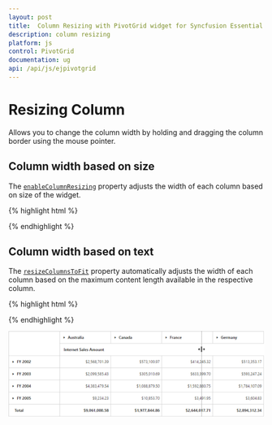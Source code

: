 ```yaml
---
layout: post
title:  Column Resizing with PivotGrid widget for Syncfusion Essential JS
description: column resizing
platform: js
control: PivotGrid
documentation: ug
api: /api/js/ejpivotgrid
---
```


# Resizing Column

Allows you to change the column width by holding and dragging the column border using the mouse pointer.

## Column width based on size

The [`enableColumnResizing`](/api/js/ejpivotgrid#members:enablecolumnresizing) property adjusts the width of each column based on size of the widget.

{% highlight html %}

<div id="PivotGrid1"></div>

<script>
    $(function() {
        $("#PivotGrid1").ejPivotGrid({
            //...
            enableColumnResizing : true
        });
    });
</script>

{% endhighlight %}


## Column width based on text

The [`resizeColumnsToFit`](/api/js/ejpivotgrid#members:resizecolumnstofit) property automatically adjusts the width of each column based on the maximum content length available in the respective column.

{% highlight html %}

<div id="PivotGrid1"></div>

<script>
    $(function() {
        $("#PivotGrid1").ejPivotGrid({
            //...
            resizeColumnsToFit: true
        });
    });
</script>

{% endhighlight %}

![Column resizing in JavaScript pivot grid control](Column-Resizing_images/columnresizing.png)

